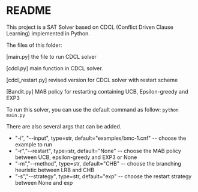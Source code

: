 # README

This project is a SAT Solver based on CDCL (Conflict Driven Clause Learning) implemented in Python.



The files of this folder:

[main.py] the file to run CDCL solver

[cdcl.py] main function in CDCL solver.

[cdcl_restart.py] revised version for CDCL solver with restart scheme

[Bandit.py] MAB policy for restarting containing UCB, Epsilon-greedy and EXP3 



To run this solver, you can use the default command as follow:  ` python main.py ` 



There are also several args that can be added.

- "-i", "--input", type=str, default="examples/bmc-1.cnf"	-- choose the example to run
- "-r","--restart", type=str, default="None"    -- choose the MAB policy between UCB, epsilon-greedy and EXP3 or None 
- "-m","--method", type=str, default="CHB"    -- choose the branching heuristic between LRB and CHB
- "-s","--strategy", type=str, default="exp"    -- choose the restart strategy between None and exp